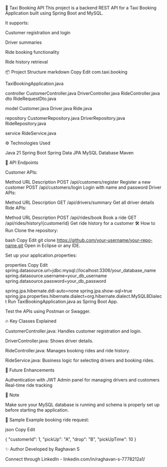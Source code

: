 🚖 Taxi Booking API
This project is a backend REST API for a Taxi Booking Application built using Spring Boot and MySQL.

It supports:

Customer registration and login

Driver summaries

Ride booking functionality

Ride history retrieval

📦 Project Structure
markdown
Copy
Edit
com.taxi.booking

TaxiBookingApplication.java

controller
      CustomerController.java
      DriverController.java
      RideController.java
 dto
      RideRequestDto.java
      
 model
      Customer.java
      Driver.java
      Ride.java
      
repository
      CustomerRepository.java
      DriverRepository.java
      RideRepository.java
      
service
      RideService.java
      
⚙️ Technologies Used

Java 21
Spring Boot
Spring Data JPA
MySQL Database
Maven

📄 API Endpoints

Customer APIs:

Method	URL	Description
POST	/api/customers/register	Register a new customer
POST	/api/customers/login	Login with name and password
Driver APIs:

Method	URL	Description
GET	/api/drivers/summary	Get all driver details
Ride APIs:

Method	URL	Description
POST	/api/rides/book	Book a ride
GET	/api/rides/history/{customerId}	Get ride history for a customer
🛠 How to Run
Clone the repository:

bash
Copy
Edit
git clone https://github.com/your-username/your-repo-name.git
Open in Eclipse or any IDE.

Set up your application.properties:

properties
Copy
Edit
spring.datasource.url=jdbc:mysql://localhost:3306/your_database_name
spring.datasource.username=your_db_username
spring.datasource.password=your_db_password

spring.jpa.hibernate.ddl-auto=none
spring.jpa.show-sql=true
spring.jpa.properties.hibernate.dialect=org.hibernate.dialect.MySQL8Dialect
Run TaxiBookingApplication.java as Spring Boot App.

Test the APIs using Postman or Swagger.

🔥 Key Classes Explained

CustomerController.java: Handles customer registration and login.

DriverController.java: Shows driver details.

RideController.java: Manages booking rides and ride history.

RideService.java: Business logic for selecting drivers and booking rides.

🧹 Future Enhancements

Authentication with JWT
Admin panel for managing drivers and customers
Real-time ride tracking

📢 Note

Make sure your MySQL database is running and schema is properly set up before starting the application.

📸 Sample
Example booking ride request:

json
Copy
Edit

{
  "customerId": 1,
  "pickUp": "A",
  "drop": "B",
  "pickUpTime": 10
}

✨ Author
Developed by Raghavan S

Connect through LinkedIn - linkedin.com/in/raghavan-s-7778212a1/
